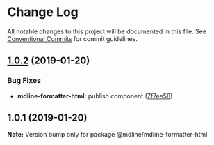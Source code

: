 # Change Log

All notable changes to this project will be documented in this file.
See [Conventional Commits](https://conventionalcommits.org) for commit guidelines.

## [1.0.2](https://github.com/JV-conseil/mdline/compare/v1.0.1...v1.0.2) (2019-01-20)


### Bug Fixes

* **mdline-formatter-html:** publish component ([7f7ee58](https://github.com/JV-conseil/mdline/commit/7f7ee58))





## 1.0.1 (2019-01-20)

**Note:** Version bump only for package @mdline/mdline-formatter-html

